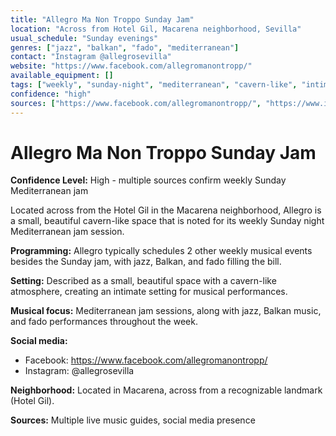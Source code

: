 ```yaml
---
title: "Allegro Ma Non Troppo Sunday Jam"
location: "Across from Hotel Gil, Macarena neighborhood, Sevilla"
usual_schedule: "Sunday evenings"
genres: ["jazz", "balkan", "fado", "mediterranean"]
contact: "Instagram @allegrosevilla"
website: "https://www.facebook.com/allegromanontropp/"
available_equipment: []
tags: ["weekly", "sunday-night", "mediterranean", "cavern-like", "intimate"]
confidence: "high"
sources: ["https://www.facebook.com/allegromanontropp/", "https://www.instagram.com/allegrosevilla/", "https://3si.es/live-music-in-sevilla/", "https://shawnhennessey.substack.com/p/sevilla-jazz"]
---
```


# Allegro Ma Non Troppo Sunday Jam

**Confidence Level:** High - multiple sources confirm weekly Sunday Mediterranean jam

Located across from the Hotel Gil in the Macarena neighborhood, Allegro is a small, beautiful cavern-like space that is noted for its weekly Sunday night Mediterranean jam session.

**Programming:** Allegro typically schedules 2 other weekly musical events besides the Sunday jam, with jazz, Balkan, and fado filling the bill.

**Setting:** Described as a small, beautiful space with a cavern-like atmosphere, creating an intimate setting for musical performances.

**Musical focus:** Mediterranean jam sessions, along with jazz, Balkan music, and fado performances throughout the week.

**Social media:**
- Facebook: https://www.facebook.com/allegromanontropp/
- Instagram: @allegrosevilla

**Neighborhood:** Located in Macarena, across from a recognizable landmark (Hotel Gil).

**Sources:** Multiple live music guides, social media presence